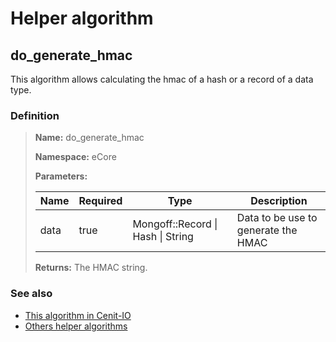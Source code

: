 # Helper algorithm

## do_generate_hmac

This algorithm allows calculating the hmac of a hash or a record of a data type.
    
### Definition

> **Name:** do_generate_hmac
> 
> **Namespace:** eCore
>
> **Parameters:**
> 
> | Name | Required | Type | Description |
> | ---- | -------- | ---- | ----------- |
> | data | true | Mongoff::Record \| Hash \| String | Data to be use to generate the HMAC |
>
> **Returns:** The HMAC string.

### See also
* [This algorithm in Cenit-IO](https://cenit.io/algorithm?f[name][40703][o]=is&f[name][40703][v]=do_generate_hmac&f[namespace][40840][v]=eCore)
* [Others helper algorithms](overview?id=do_generate_hmac)